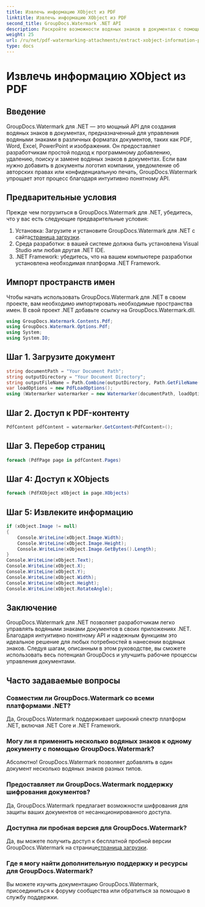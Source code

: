 ```yaml
---
title: Извлечь информацию XObject из PDF
linktitle: Извлечь информацию XObject из PDF
second_title: GroupDocs.Watermark .NET API
description: Раскройте возможности водяных знаков в документах с помощью GroupDocs.Watermark для .NET. Легко управляйте водяными знаками в PDF-файлах, документах Word и изображениях.
weight: 25
url: /ru/net/pdf-watermarking-attachments/extract-xobject-information-pdf/
type: docs
---
```

# Извлечь информацию XObject из PDF

## Введение
GroupDocs.Watermark для .NET — это мощный API для создания водяных знаков в документах, предназначенный для управления водяными знаками в различных форматах документов, таких как PDF, Word, Excel, PowerPoint и изображения. Он предоставляет разработчикам простой подход к программному добавлению, удалению, поиску и замене водяных знаков в документах. Если вам нужно добавить в документы логотип компании, уведомление об авторских правах или конфиденциальную печать, GroupDocs.Watermark упрощает этот процесс благодаря интуитивно понятному API.
## Предварительные условия
Прежде чем погрузиться в GroupDocs.Watermark для .NET, убедитесь, что у вас есть следующие предварительные условия:
1. Установка: Загрузите и установите GroupDocs.Watermark для .NET с сайта[страница загрузки](https://releases.groupdocs.com/Watermark/net/).
2. Среда разработки: в вашей системе должна быть установлена Visual Studio или любая другая .NET IDE.
3. .NET Framework: убедитесь, что на вашем компьютере разработки установлена необходимая платформа .NET Framework.

## Импорт пространств имен
Чтобы начать использовать GroupDocs.Watermark для .NET в своем проекте, вам необходимо импортировать необходимые пространства имен.
В свой проект .NET добавьте ссылку на GroupDocs.Watermark.dll.
```csharp
using GroupDocs.Watermark.Contents.Pdf;
using GroupDocs.Watermark.Options.Pdf;
using System;
using System.IO;
```
## Шаг 1. Загрузите документ
```csharp
string documentPath = "Your Document Path";
string outputDirectory = "Your Document Directory";
string outputFileName = Path.Combine(outputDirectory, Path.GetFileName(documentPath));
var loadOptions = new PdfLoadOptions();
using (Watermarker watermarker = new Watermarker(documentPath, loadOptions))
```
## Шаг 2. Доступ к PDF-контенту
```csharp
PdfContent pdfContent = watermarker.GetContent<PdfContent>();
```
## Шаг 3. Перебор страниц
```csharp
foreach (PdfPage page in pdfContent.Pages)
```
## Шаг 4: Доступ к XObjects
```csharp
foreach (PdfXObject xObject in page.XObjects)
```
## Шаг 5: Извлеките информацию
```csharp
if (xObject.Image != null)
{
    Console.WriteLine(xObject.Image.Width);
    Console.WriteLine(xObject.Image.Height);
    Console.WriteLine(xObject.Image.GetBytes().Length);
}
Console.WriteLine(xObject.Text);
Console.WriteLine(xObject.X);
Console.WriteLine(xObject.Y);
Console.WriteLine(xObject.Width);
Console.WriteLine(xObject.Height);
Console.WriteLine(xObject.RotateAngle);
```

## Заключение
GroupDocs.Watermark для .NET позволяет разработчикам легко управлять водяными знаками документов в своих приложениях .NET. Благодаря интуитивно понятному API и надежным функциям это идеальное решение для любых потребностей в нанесении водяных знаков. Следуя шагам, описанным в этом руководстве, вы сможете использовать весь потенциал GroupDocs и улучшить рабочие процессы управления документами.
## Часто задаваемые вопросы
### Совместим ли GroupDocs.Watermark со всеми платформами .NET?
Да, GroupDocs.Watermark поддерживает широкий спектр платформ .NET, включая .NET Core и .NET Framework.
### Могу ли я применить несколько водяных знаков к одному документу с помощью GroupDocs.Watermark?
Абсолютно! GroupDocs.Watermark позволяет добавлять в один документ несколько водяных знаков разных типов.
### Предоставляет ли GroupDocs.Watermark поддержку шифрования документов?
Да, GroupDocs.Watermark предлагает возможности шифрования для защиты ваших документов от несанкционированного доступа.
### Доступна ли пробная версия для GroupDocs.Watermark?
 Да, вы можете получить доступ к бесплатной пробной версии GroupDocs.Watermark на странице[страница загрузки](https://releases.groupdocs.com/).
### Где я могу найти дополнительную поддержку и ресурсы для GroupDocs.Watermark?
Вы можете изучить документацию GroupDocs.Watermark, присоединиться к форуму сообщества или обратиться за помощью в службу поддержки.